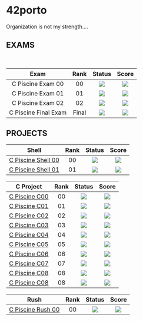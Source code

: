 # 42porto

Organization is not my strength....


## EXAMS

</br>
<div align="center">

| Exam | Rank | Status | Score | 
| :---: | :---: | :---: | :---: |
| C Piscine Exam 00| 00 | <img src="https://img.shields.io/badge/status-done-success" /> | <img src="https://img.shields.io/badge/score-30%20%2F%20100%20%E2%98%85-sucess" />
| C Piscine Exam 01| 01 | <img src="https://img.shields.io/badge/status-done-success" /> | <img src="https://img.shields.io/badge/score-60%20%2F%20100%20%E2%98%85-sucess" />
| C Piscine Exam 02| 02 | <img src="https://img.shields.io/badge/status-done-success" /> | <img src="https://img.shields.io/badge/score-40%20%2F%20100%20%E2%98%85-sucess" />
| C Piscine Final Exam| Final | <img src="https://img.shields.io/badge/status-done-success" /> | <img src="https://img.shields.io/badge/score-60%20%2F%20100%20%E2%98%85-sucess" />
</div>

## PROJECTS

<div align="center">
	
| Shell | Rank | Status | Score | 
| :---: | :---: | :---: | :---: |
| [C Piscine Shell 00](https://github.com/luis-ffe/42-piscine)| 00 | <img src="https://img.shields.io/badge/status-done-success" /> | <img src="https://img.shields.io/badge/score-85%20%2F%20100-success" />
| [C Piscine Shell 01](https://github.com/luis-ffe/42-piscine)| 01 | <img src="https://img.shields.io/badge/status-done-success" /> | <img src="https://img.shields.io/badge/score-70%20%2F%20100-success" /> |

| C Project | Rank | Status | Score | 
| :---: | :---: | :---: | :---: |
| [C Piscine C00](https://github.com/luis-ffe/42-piscine/tree/main/piscine/C%20Piscine%20C%2000)| 00 | <img src="https://img.shields.io/badge/status-done-success" /> | <img src="https://img.shields.io/badge/score-50%20%2F%20100-success" />
| [C Piscine C01](https://github.com/luis-ffe/42-piscine/tree/main/piscine/C%20Piscine%20C%2001)| 01 | <img src="https://img.shields.io/badge/status-done-success" /> | <img src="https://img.shields.io/badge/score-100%20%2F%20100-success" /> |
| [C Piscine C02](https://github.com/luis-ffe/42-piscine/tree/main/piscine/C%20Piscine%20C%2002)| 02 | <img src="https://img.shields.io/badge/status-done-success" /> | <img src="https://img.shields.io/badge/score-75%20%2F%20100-success" /> |
| [C Piscine C03](https://github.com/luis-ffe/42-piscine/tree/main/piscine/C%20Piscine%20C%2003)| 03 | <img src="https://img.shields.io/badge/status-done-success" /> | <img src="https://img.shields.io/badge/score-75%20%2F%20100-success" /> |
| [C Piscine C04](https://github.com/luis-ffe/42-piscine/tree/main/piscine/C%20Piscine%20C%2004)| 04 | <img src="https://img.shields.io/badge/status-done-success" /> | <img src="https://img.shields.io/badge/score-85%20%2F%20100-success" /> |
| [C Piscine C05](https://github.com/luis-ffe/42-piscine/tree/main/piscine/C%20Piscine%20C%2005)| 05 | <img src="https://img.shields.io/badge/status-done-success" /> | <img src="https://img.shields.io/badge/score-80%20%2F%20100-success" /> |
| [C Piscine C06](https://github.com/luis-ffe/42-piscine)| 06 | <img src="https://img.shields.io/badge/status-done-success" /> | <img src="https://img.shields.io/badge/score-100%20%2F%20100-success" /> |
| [C Piscine C07](https://github.com/luis-ffe/42-piscine)| 07 | <img src="https://img.shields.io/badge/status-done-success" /> | <img src="https://img.shields.io/badge/score-60%20%2F%20100-success" /> |
| [C Piscine C08](https://github.com/luis-ffe/42-piscine)| 08 | <img src="https://img.shields.io/badge/status-done-success" /> | <img src="https://img.shields.io/badge/score-100%20%2F%20100-success" /> |
| [C Piscine C08](https://github.com/luis-ffe/42-piscine)| 08 | <img src="https://img.shields.io/badge/status-done-success" /> | <img src="https://img.shields.io/badge/score-60%20%2F%20100-fail" /> |

| Rush | Rank | Status | Score | 
| :---: | :---: | :---: | :---: |
| [C Piscine Rush 00](https://github.com/luis-ffe/42-piscine)| 00 | <img src="https://img.shields.io/badge/status-done-success" /> | <img src="https://img.shields.io/badge/score-116%20%2F%20100" />|

</div>
